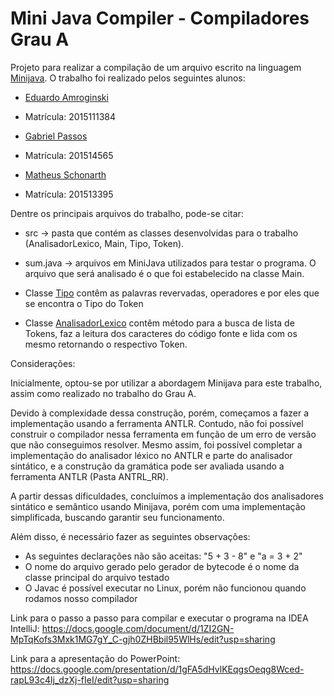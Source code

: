 # Mini Java Compiler - Compiladores Grau A

Projeto para realizar a compilação de um arquivo escrito na linguagem [Minijava](http://www.cambridge.org/us/features/052182060X/). O trabalho foi realizado pelos seguintes alunos:

- [Eduardo Amroginski](https://github.com/CrazyAMK)
- Matrícula: 2015111384

- [Gabriel Passos](https://github.com/gabrielSpassos)
- Matrícula: 201514565

- [Matheus Schonarth](https://github.com/mfschonarth)
- Matrícula: 201513395

Dentre os principais arquivos do trabalho, pode-se citar:

- src -> pasta que contém as classes desenvolvidas para o trabalho (AnalisadorLexico, Main, Tipo, Token).

- sum.java -> arquivos em MiniJava utilizados para testar o programa. O arquivo que será analisado é o que foi estabelecido na classe Main.

- Classe [Tipo](https://github.com/gabrielSpassos/mini-java-compailer/blob/master/src/main/java/com/gabrielspassos/poc/Tipo.java)
contêm as palavras revervadas, operadores e por eles que se encontra o Tipo do Token

- Classe [AnalisadorLexico](https://github.com/gabrielSpassos/mini-java-compailer/blob/master/src/main/java/com/gabrielspassos/poc/AnalisadorLexico.java)
contêm método para a busca de lista de Tokens, faz a leitura dos caracteres do código fonte e lida com os mesmo retornando o respectivo Token.

Considerações:

Inicialmente, optou-se por utilizar a abordagem Minijava para este trabalho, assim como realizado no trabalho do Grau A. 

Devido à complexidade dessa construção, porém, começamos a fazer a implementação usando a ferramenta ANTLR. Contudo, não foi possível construir o compilador nessa ferramenta em função de um erro de versão que não conseguimos resolver. Mesmo assim, foi possível completar a implementação do analisador léxico no ANTLR e parte do analisador sintático, e a construção da gramática pode ser avaliada usando a ferramenta ANTLR (Pasta ANTRL_RR).

A partir dessas dificuldades, concluímos a implementação dos analisadores sintático e semântico usando Minijava, porém com uma implementação simplificada, buscando garantir seu funcionamento. 

Além disso, é necessário fazer as seguintes observações:
- As seguintes declarações não são aceitas: "5 + 3 - 8" e "a = 3 + 2"
- O nome do arquivo gerado pelo gerador de bytecode é o nome da classe principal do arquivo testado
- O Javac é possível executar no Linux, porém não funcionou quando rodamos nosso compilador

Link para o passo a passo para compilar e executar o programa na IDEA IntelliJ: https://docs.google.com/document/d/1ZI2GN-MpTqKofs3Mxk1MG7gY_C-gjh0ZHBbil95WlHs/edit?usp=sharing

Link para a apresentação do PowerPoint: https://docs.google.com/presentation/d/1gFA5dHvlKEqgsOeqg8Wced-rapL93c4lj_dzXj-fIeI/edit?usp=sharing

